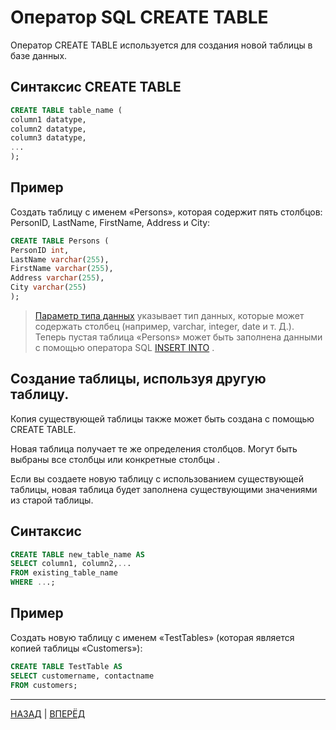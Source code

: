 # Оператор SQL CREATE TABLE

Оператор CREATE TABLE используется для создания новой таблицы в базе данных.

## Синтаксис CREATE TABLE

``` SQL
CREATE TABLE table_name (
column1 datatype,
column2 datatype,
column3 datatype,
...
);
```

## Пример

Создать таблицу с именем «Persons», которая содержит пять столбцов: PersonID, LastName, FirstName, Address и City:

``` SQL
CREATE TABLE Persons (
PersonID int,
LastName varchar(255),
FirstName varchar(255),
Address varchar(255),
City varchar(255)
);
```

> [Параметр типа данных](https://www.w3schools.com/sql/sql_datatypes.asp) указывает тип данных, которые может содержать столбец (например, varchar, integer, date и т. Д.).
> Теперь пустая таблица «Persons» может быть заполнена данными с помощью оператора SQL [INSERT INTO](/SQL_Tutorial/SQL_INSERT_INTO.md) .

## Создание таблицы, используя другую таблицу.

Копия существующей таблицы также может быть создана с помощью CREATE TABLE.

Новая таблица получает те же определения столбцов. Могут быть выбраны все столбцы или конкретные столбцы .

Если вы создаете новую таблицу с использованием существующей таблицы, новая таблица будет заполнена существующими значениями из старой таблицы.

## Синтаксис

``` SQL
CREATE TABLE new_table_name AS
SELECT column1, column2,... 
FROM existing_table_name
WHERE ...;
```

## Пример

Создать новую таблицу с именем «TestTables» (которая является копией таблицы «Customers»):

``` SQL
CREATE TABLE TestTable AS
SELECT customername, contactname
FROM customers;
```

---

[НАЗАД](/SQL_DATABASE/SQL_BACKUP_DATABASE.md)  | [ВПЕРЁД](/SQL_DATABASE/SQL_DROP_TABLE.md)

